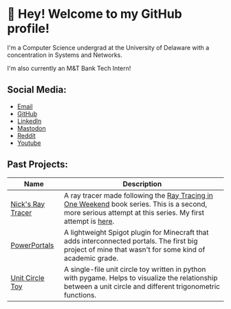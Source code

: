 # 👋 Hey! Welcome to my GitHub profile!

I'm a Computer Science undergrad at the University of Delaware with a 
concentration in Systems and Networks. 

I'm also currently an M&T Bank Tech Intern!

## Social Media:
- [Email](mailto:nsdigirolamo@gmail.com)
- [GitHub](https://github.com/nsdigirolamo)
- [LinkedIn](https://www.linkedin.com/in/nsdigirolamo/)
- [Mastodon](https://hachyderm.io/@nsdigirolamo)
- [Reddit](https://reddit.com/user/nsdigirolamo/)
- [Youtube](https://youtube.com/@nsdigirolamo)

## Past Projects:

| Name | Description |
|------|-------------|
| [Nick's Ray Tracer](https://github.com/nsdigirolamo/nicks-ray-tracer) | A ray tracer made following the [Ray Tracing in One Weekend](https://raytracing.github.io/) book series. This is a second, more serious attempt at this series. My first attempt is [here](https://github.com/nsdigirolamo/ray-tracing-in-one-weekend).|
| [PowerPortals](https://github.com/nsdigirolamo/PowerPortals) | A lightweight Spigot plugin for Minecraft that adds interconnected portals. The first big project of mine that wasn't for some kind of academic grade.|
| [Unit Circle Toy](https://github.com/nsdigirolamo/pygame-unit-circle) | A single-file unit circle toy written in python with pygame. Helps to visualize the relationship between a unit circle and different trigonometric functions.|
